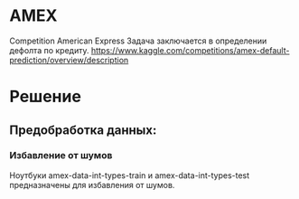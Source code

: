 # AMEX
Competition American Express
Задача заключается в определении дефолта по кредиту.
https://www.kaggle.com/competitions/amex-default-prediction/overview/description

# Решение
## Предобработка данных:
### Избавление от шумов 
Ноутбуки amex-data-int-types-train и amex-data-int-types-test предназначены для избавления от шумов.
  
